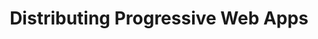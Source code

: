 ---
title: "Distributing Progressive Web Apps"
url: /refguide/mobile/distributing-mobile-apps/distributing-progressive-web-apps/
parent: /refguide/mobile/distributing-mobile-apps/
weight: 10
description: "This guide will help you distribute a progressive web app to a mobile app store."
tags: ["distribution", "app store", "ios", "android", "PWA"]
---